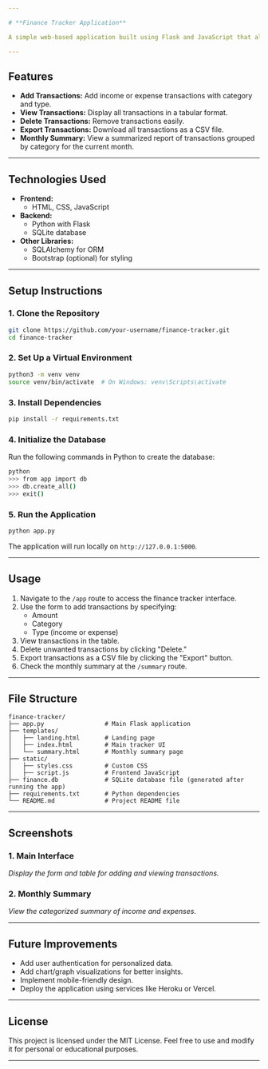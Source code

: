 ```yaml
---

# **Finance Tracker Application**

A simple web-based application built using Flask and JavaScript that allows users to track their income and expenses. This application enables users to add, view, and delete transactions, as well as export them to a CSV file or view a monthly summary.

---
```


## **Features**
- **Add Transactions:** Add income or expense transactions with category and type.
- **View Transactions:** Display all transactions in a tabular format.
- **Delete Transactions:** Remove transactions easily.
- **Export Transactions:** Download all transactions as a CSV file.
- **Monthly Summary:** View a summarized report of transactions grouped by category for the current month.

---

## **Technologies Used**
- **Frontend:**
  - HTML, CSS, JavaScript
- **Backend:**
  - Python with Flask
  - SQLite database
- **Other Libraries:**
  - SQLAlchemy for ORM
  - Bootstrap (optional) for styling

---

## **Setup Instructions**

### **1. Clone the Repository**
```bash
git clone https://github.com/your-username/finance-tracker.git
cd finance-tracker
```

### **2. Set Up a Virtual Environment**
```bash
python3 -m venv venv
source venv/bin/activate  # On Windows: venv\Scripts\activate
```

### **3. Install Dependencies**
```bash
pip install -r requirements.txt
```

### **4. Initialize the Database**
Run the following commands in Python to create the database:
```bash
python
>>> from app import db
>>> db.create_all()
>>> exit()
```

### **5. Run the Application**
```bash
python app.py
```
The application will run locally on `http://127.0.0.1:5000`.

---

## **Usage**
1. Navigate to the `/app` route to access the finance tracker interface.
2. Use the form to add transactions by specifying:
   - Amount
   - Category
   - Type (income or expense)
3. View transactions in the table.
4. Delete unwanted transactions by clicking "Delete."
5. Export transactions as a CSV file by clicking the "Export" button.
6. Check the monthly summary at the `/summary` route.

---

## **File Structure**
```
finance-tracker/
├── app.py                 # Main Flask application
├── templates/
│   ├── landing.html       # Landing page
│   ├── index.html         # Main tracker UI
│   └── summary.html       # Monthly summary page
├── static/
│   ├── styles.css         # Custom CSS
│   ├── script.js          # Frontend JavaScript
├── finance.db             # SQLite database file (generated after running the app)
├── requirements.txt       # Python dependencies
└── README.md              # Project README file
```

---

## **Screenshots**
### **1. Main Interface**
_Display the form and table for adding and viewing transactions._

### **2. Monthly Summary**
_View the categorized summary of income and expenses._

---

## **Future Improvements**
- Add user authentication for personalized data.
- Add chart/graph visualizations for better insights.
- Implement mobile-friendly design.
- Deploy the application using services like Heroku or Vercel.

---

## **License**
This project is licensed under the MIT License. Feel free to use and modify it for personal or educational purposes.

---
